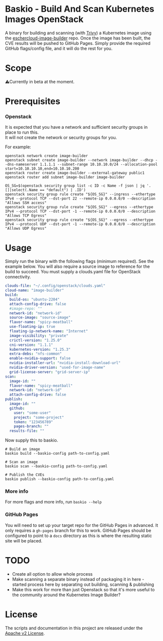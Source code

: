 # Baskio - Build And Scan Kubernetes Images OpenStack

A binary for building and scanning (with [Trivy](https://github.com/aquasecurity/trivy)) a Kubernetes image using
the [eschercloud-image-builder](https://github.com/eschercloudai/image-builder) repo.
Once the image has been built, the CVE results will be pushed to GitHub Pages. Simply provide the required GitHub
flags/config file, and it will do the rest for you.

# Scope

⚠️Currently in beta at the moment.

# Prerequisites

### Openstack

It is expected that you have a network and sufficient security groups in place to run this.<br>
It will not create the network or security groups for you.

For example:

```
openstack network create image-builder
openstack subnet create image-builder --network image-builder --dhcp --dns-nameserver 1.1.1.1 --subnet-range 10.10.10.0/24 --allocation-pool start=10.10.10.10,end=10.10.10.200
openstack router create image-builder --external-gateway public1
openstack router add subnet image-builder image-builder

OS_SG=$(openstack security group list -c ID -c Name -f json | jq '.[]|select(.Name == "default") | .ID')
openstack security group rule create "${OS_SG}" --ingress --ethertype IPv4 --protocol TCP --dst-port 22 --remote-ip 0.0.0.0/0 --description "Allows SSH access"
openstack security group rule create "${OS_SG}" --egress --ethertype IPv4 --protocol TCP --dst-port -1 --remote-ip 0.0.0.0/0 --description "Allows TCP Egress"
openstack security group rule create "${OS_SG}" --egress --ethertype IPv4 --protocol UDP --dst-port -1 --remote-ip 0.0.0.0/0 --description "Allows UDP Egress"
```

# Usage
Simply run the binary with the following flags (minimum required). See the example below.
You will also require a source image to reference for the build to succeed.
You must supply a clouds.yaml file for OpenStack connectivity.

```yaml
clouds-file: "~/.config/openstack/clouds.yaml"
cloud-name: "image-builder"
build:
  build-os: "ubuntu-2204"
  attach-config-drive: false
  #image-repo: ""
  network-id: "network-id"
  source-image: "source-image"
  flavor-name: "spicy-meatball"
  use-floating-ip: true
  floating-ip-network-name: "Internet"
  image-visibility: "private"
  crictl-version: "1.25.0"
  cni-version: "1.1.1"
  kubernetes-version: "1.25.3"
  extra-debs: "nfs-common"
  enable-nvidia-support: false
  nvidia-installer-url: "nvidia-install-download-url"
  nvidia-driver-version: "used-for-image-name"
  grid-license-server: "grid-server-ip"
scan:
  image-id: ""
  flavor-name: "spicy-meatball"
  network-id: "network-id"
  attach-config-drive: false
publish: 
  image-id: ""
  github:
    user: "some-user"
    project: "some-project"
    token: "123456789"
    pages-branch: ""
  results-file: ""

```

Now supply this to baskio.
```shell
# Build an image
baskio build --baskio-config path-to-config.yaml

# Scan an image
baskio scan --baskio-config path-to-config.yaml

# Publish the CVEs
baskio publish --baskio-config path-to-config.yaml
```

### More info

For more flags and more info, run `baskio --help`

### GitHub Pages

You will need to set up your target repo for the GitHub Pages in advanced.
It only requires a `gh-pages` branch for this to work.
GitHub Pages should be configured to point to a `docs` directory as this is where the resulting static site will be
placed.

# TODO
* Create all option to allow whole process
* Make scanning a separate binary instead of packaging it in here - started process here by separating out building, scanning & publishing
* Make this work for more than just Openstack so that it's more useful to the community around the Kubernetes Image Builder?

# License

The scripts and documentation in this project are released under the [Apache v2 License](LICENSE).